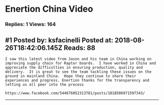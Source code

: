# Enertion China Video

### Replies: 1 Views: 164

## \#1 Posted by: ksfacinelli Posted at: 2018-08-26T18:42:06.145Z Reads: 88

```
I saw this latest video from Jason and his team in China working on improving supply chain for Raptor boards.  I have worked in China and appreciate the difficulties in ensuring production, quality and delivery.  It is great to see the team tackling these issues on the ground in mainland China.  Hope they continue to share their experiences and progress. Enertion thanks for the transparency and letting us all peer into the process

https://www.facebook.com/544676052313781/posts/1818506971597343/
```

---

